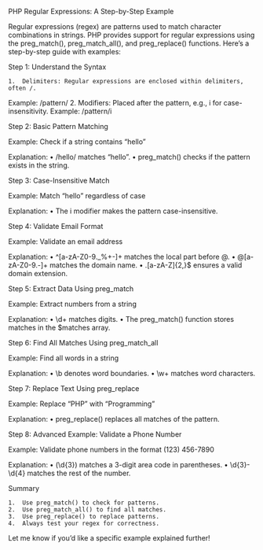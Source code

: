 PHP Regular Expressions: A Step-by-Step Example

Regular expressions (regex) are patterns used to match character combinations in strings. PHP provides support for regular expressions using the preg_match(), preg_match_all(), and preg_replace() functions. Here’s a step-by-step guide with examples:

Step 1: Understand the Syntax

	1.	Delimiters: Regular expressions are enclosed within delimiters, often /.
Example: /pattern/
	2.	Modifiers: Placed after the pattern, e.g., i for case-insensitivity.
Example: /pattern/i

Step 2: Basic Pattern Matching

Example: Check if a string contains “hello”

<?php
$pattern = "/hello/"; // Regular expression
$text = "Hello, welcome to PHP!";

if (preg_match($pattern, $text)) {
    echo "Match found!";
} else {
    echo "No match found.";
}
?>

Explanation:
	•	/hello/ matches “hello”.
	•	preg_match() checks if the pattern exists in the string.

Step 3: Case-Insensitive Match

Example: Match “hello” regardless of case

<?php
$pattern = "/hello/i"; // 'i' modifier for case-insensitivity
$text = "HELLO, world!";

if (preg_match($pattern, $text)) {
    echo "Match found!";
} else {
    echo "No match found.";
}
?>

Explanation:
	•	The i modifier makes the pattern case-insensitive.

Step 4: Validate Email Format

Example: Validate an email address

<?php
$pattern = "/^[a-zA-Z0-9._%+-]+@[a-zA-Z0-9.-]+\.[a-zA-Z]{2,}$/";
$email = "example@domain.com";

if (preg_match($pattern, $email)) {
    echo "Valid email!";
} else {
    echo "Invalid email!";
}
?>

Explanation:
	•	^[a-zA-Z0-9._%+-]+ matches the local part before @.
	•	@[a-zA-Z0-9.-]+ matches the domain name.
	•	\.[a-zA-Z]{2,}$ ensures a valid domain extension.

Step 5: Extract Data Using preg_match

Example: Extract numbers from a string

<?php
$pattern = "/\d+/"; // Matches one or more digits
$text = "The price is 1234 dollars.";

if (preg_match($pattern, $text, $matches)) {
    echo "Found number: " . $matches[0];
} else {
    echo "No number found.";
}
?>

Explanation:
	•	\d+ matches digits.
	•	The preg_match() function stores matches in the $matches array.

Step 6: Find All Matches Using preg_match_all

Example: Find all words in a string

<?php
$pattern = "/\b\w+\b/"; // Matches whole words
$text = "PHP is amazing!";
preg_match_all($pattern, $text, $matches);

print_r($matches[0]); // Output all words
?>

Explanation:
	•	\b denotes word boundaries.
	•	\w+ matches word characters.

Step 7: Replace Text Using preg_replace

Example: Replace “PHP” with “Programming”

<?php
$pattern = "/PHP/";
$replacement = "Programming";
$text = "PHP is awesome!";

$result = preg_replace($pattern, $replacement, $text);
echo $result;
?>

Explanation:
	•	preg_replace() replaces all matches of the pattern.

Step 8: Advanced Example: Validate a Phone Number

Example: Validate phone numbers in the format (123) 456-7890

<?php
$pattern = "/^\(\d{3}\) \d{3}-\d{4}$/";
$phone = "(123) 456-7890";

if (preg_match($pattern, $phone)) {
    echo "Valid phone number!";
} else {
    echo "Invalid phone number!";
}
?>

Explanation:
	•	\(\d{3}\) matches a 3-digit area code in parentheses.
	•	\d{3}-\d{4} matches the rest of the number.

Summary

	1.	Use preg_match() to check for patterns.
	2.	Use preg_match_all() to find all matches.
	3.	Use preg_replace() to replace patterns.
	4.	Always test your regex for correctness.

Let me know if you’d like a specific example explained further!